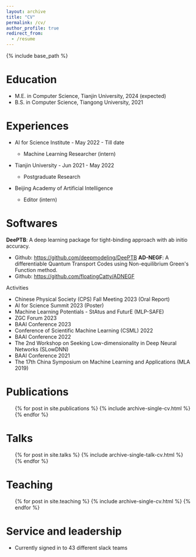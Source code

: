 ```yaml
---
layout: archive
title: "CV"
permalink: /cv/
author_profile: true
redirect_from:
  - /resume
---
```


{% include base_path %}

Education
======
* M.E. in Computer Science, Tianjin University, 2024 (expected)
* B.S. in Computer Science, Tiangong University, 2021



Experiences
======
* AI for Science Institute - May 2022 - Till date
  * Machine Learning Researcher (intern)

* Tianjin University - Jun 2021 - May 2022
  * Postgraduate Research

* Beijing Academy of Artificial Intelligence
  * Editor (intern)
  
Softwares
======
**DeePTB**: A deep learning package for tight-binding approach with ab initio accuracy.
 - Github: https://github.com/deepmodeling/DeePTB
**AD-NEGF**: A differentiable Quantum Transport Codes using Non-equilibrium Green's Function method.
 - Github: https://github.com/floatingCatty/ADNEGF

Activities
 - Chinese Physical Society (CPS) Fall Meeting 2023 (Oral Report) 
 - AI for Science Summit 2023 (Poster)
 - Machine Learning Potentials - StAtus and FuturE (MLP-SAFE)
 - ZGC Forum 2023
 - BAAI Conference 2023
 - Conference of Scientific Machine Learning (CSML) 2022
 - BAAI Conference 2022
 - The 2nd Workshop on Seeking Low-dimensionality in Deep Neural Networks (SLowDNN)
 - BAAI Conference 2021
 - The 17th China Symposium on Machine Learning and Applications (MLA 2019)

Publications
======
  <ul>{% for post in site.publications %}
    {% include archive-single-cv.html %}
  {% endfor %}</ul>
  
Talks
======
  <ul>{% for post in site.talks %}
    {% include archive-single-talk-cv.html %}
  {% endfor %}</ul>
  
Teaching
======
  <ul>{% for post in site.teaching %}
    {% include archive-single-cv.html %}
  {% endfor %}</ul>
  
Service and leadership
======
* Currently signed in to 43 different slack teams
